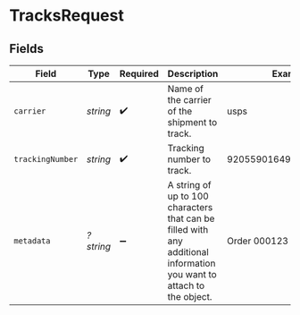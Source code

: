 # TracksRequest


## Fields

| Field                                                                                                                 | Type                                                                                                                  | Required                                                                                                              | Description                                                                                                           | Example                                                                                                               |
| --------------------------------------------------------------------------------------------------------------------- | --------------------------------------------------------------------------------------------------------------------- | --------------------------------------------------------------------------------------------------------------------- | --------------------------------------------------------------------------------------------------------------------- | --------------------------------------------------------------------------------------------------------------------- |
| `carrier`                                                                                                             | *string*                                                                                                              | :heavy_check_mark:                                                                                                    | Name of the carrier of the shipment to track.                                                                         | usps                                                                                                                  |
| `trackingNumber`                                                                                                      | *string*                                                                                                              | :heavy_check_mark:                                                                                                    | Tracking number to track.                                                                                             | 9205590164917312751089                                                                                                |
| `metadata`                                                                                                            | *?string*                                                                                                             | :heavy_minus_sign:                                                                                                    | A string of up to 100 characters that can be filled with any additional information you want to attach to the object. | Order 000123                                                                                                          |